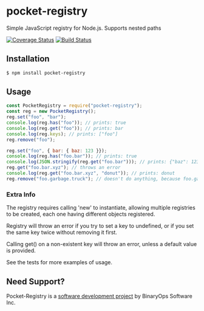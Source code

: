 # pocket-registry
Simple JavaScript registry for Node.js. Supports nested paths 

[![Coverage Status](https://coveralls.io/repos/github/4umfreak/pocket-registry/badge.svg?branch=master)](https://coveralls.io/github/4umfreak/pocket-registry?branch=master)
[![Build Status](https://travis-ci.org/4umfreak/pocket-registry.svg?branch=v1.0.1)](https://travis-ci.org/4umfreak/pocket-registry)


## Installation

```bash
$ npm install pocket-registry
```

## Usage

```javascript
const PocketRegistry = require("pocket-registry");
const reg = new PocketRegistry();
reg.set("foo", "bar");
console.log(reg.has("foo")); // prints: true
console.log(reg.get("foo")); // prints: bar
console.log(reg.keys); // prints: ["foo"]
reg.remove("foo");

reg.set("foo", { bar: { baz: 123 }});
console.log(reg.has("foo.bar")); // prints: true
console.log(JSON.stringify(reg.get("foo.bar"))); // prints: {"baz": 123}
reg.get("foo.bar.xyz"); // throws an error
console.log(reg.get("foo.bar.xyz", "donut")); // prints: donut
reg.remove("foo.garbage.truck"); // doesn't do anything, because foo.garbage doesn't exist.

```
### Extra Info
The registry requires calling 'new' to instantiate, allowing multiple registries to be created, each one having different objects registered.

Registry will throw an error if you try to set a key to undefined, or if you set the same key twice without removing it first.

Calling get() on a non-existent key will throw an error, unless a default value is provided.

See the tests for more examples of usage.


## Need Support?
Pocket-Registry is a [software development project](https://binaryops.ca) by BinaryOps Software Inc.
